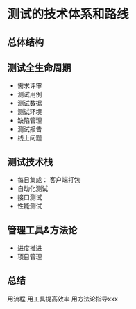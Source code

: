 # 测试的技术体系和路线
## 总体结构

## 测试全生命周期
- 需求评审
- 测试用例
- 测试数据
- 测试环境
- 缺陷管理
- 测试报告
- 线上问题

## 测试技术栈
- 每日集成： 客户端打包
- 自动化测试
- 接口测试
- 性能测试

## 管理工具&方法论
- 进度推进
- 项目管理

## 总结
用流程
用工具提高效率
用方法论指导xxx
